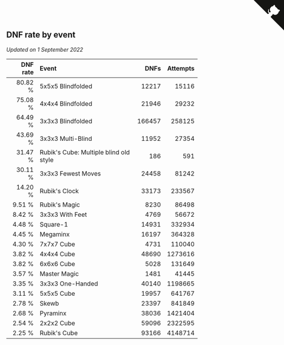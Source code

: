 ## DNF rate by event

*Updated on  1 September 2022*

| DNF rate | Event | DNFs | Attempts |
| ---: | :--- | ---: | ---: |
| 80.82 % | 5x5x5 Blindfolded | 12217 | 15116 |
| 75.08 % | 4x4x4 Blindfolded | 21946 | 29232 |
| 64.49 % | 3x3x3 Blindfolded | 166457 | 258125 |
| 43.69 % | 3x3x3 Multi-Blind | 11952 | 27354 |
| 31.47 % | Rubik's Cube: Multiple blind old style | 186 | 591 |
| 30.11 % | 3x3x3 Fewest Moves | 24458 | 81242 |
| 14.20 % | Rubik's Clock | 33173 | 233567 |
| 9.51 % | Rubik's Magic | 8230 | 86498 |
| 8.42 % | 3x3x3 With Feet | 4769 | 56672 |
| 4.48 % | Square-1 | 14931 | 332934 |
| 4.45 % | Megaminx | 16197 | 364328 |
| 4.30 % | 7x7x7 Cube | 4731 | 110040 |
| 3.82 % | 4x4x4 Cube | 48690 | 1273616 |
| 3.82 % | 6x6x6 Cube | 5028 | 131649 |
| 3.57 % | Master Magic | 1481 | 41445 |
| 3.35 % | 3x3x3 One-Handed | 40140 | 1198665 |
| 3.11 % | 5x5x5 Cube | 19957 | 641767 |
| 2.78 % | Skewb | 23397 | 841849 |
| 2.68 % | Pyraminx | 38036 | 1421404 |
| 2.54 % | 2x2x2 Cube | 59096 | 2322595 |
| 2.25 % | Rubik's Cube | 93166 | 4148714 |


<a href="https://github.com/jonatanklosko/wca_statistics" class="github-corner" aria-label="View source on Github"><svg width="80" height="80" viewBox="0 0 250 250" style="fill:#151513; color:#fff; position: absolute; top: 0; border: 0; right: 0;" aria-hidden="true"><path d="M0,0 L115,115 L130,115 L142,142 L250,250 L250,0 Z"></path><path d="M128.3,109.0 C113.8,99.7 119.0,89.6 119.0,89.6 C122.0,82.7 120.5,78.6 120.5,78.6 C119.2,72.0 123.4,76.3 123.4,76.3 C127.3,80.9 125.5,87.3 125.5,87.3 C122.9,97.6 130.6,101.9 134.4,103.2" fill="currentColor" style="transform-origin: 130px 106px;" class="octo-arm"></path><path d="M115.0,115.0 C114.9,115.1 118.7,116.5 119.8,115.4 L133.7,101.6 C136.9,99.2 139.9,98.4 142.2,98.6 C133.8,88.0 127.5,74.4 143.8,58.0 C148.5,53.4 154.0,51.2 159.7,51.0 C160.3,49.4 163.2,43.6 171.4,40.1 C171.4,40.1 176.1,42.5 178.8,56.2 C183.1,58.6 187.2,61.8 190.9,65.4 C194.5,69.0 197.7,73.2 200.1,77.6 C213.8,80.2 216.3,84.9 216.3,84.9 C212.7,93.1 206.9,96.0 205.4,96.6 C205.1,102.4 203.0,107.8 198.3,112.5 C181.9,128.9 168.3,122.5 157.7,114.1 C157.9,116.9 156.7,120.9 152.7,124.9 L141.0,136.5 C139.8,137.7 141.6,141.9 141.8,141.8 Z" fill="currentColor" class="octo-body"></path></svg></a><style>.github-corner:hover .octo-arm{animation:octocat-wave 560ms ease-in-out}@keyframes octocat-wave{0%,100%{transform:rotate(0)}20%,60%{transform:rotate(-25deg)}40%,80%{transform:rotate(10deg)}}@media (max-width:500px){.github-corner:hover .octo-arm{animation:none}.github-corner .octo-arm{animation:octocat-wave 560ms ease-in-out}}</style>
